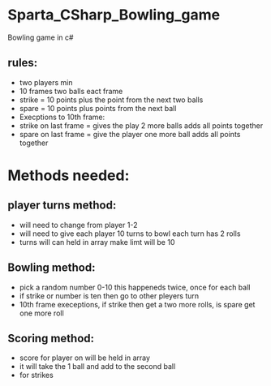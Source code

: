 # Sparta_CSharp_Bowling_game
Bowling game in c#

## rules:
- two players min
- 10 frames two balls eact frame
- strike = 10 points plus the point from the next two balls
- spare = 10 points plus points from the next ball
- Execptions to 10th frame:
- strike on last frame = gives the play 2 more balls adds all points together
- spare on last frame = give the player one more ball adds all points together

# Methods needed:

## player turns method:
- will need to change from player 1-2 
- will need to give each player 10 turns to bowl each turn has 2 rolls
- turns will can held in array make limt will be 10

## Bowling method:
- pick a random number 0-10 this happeneds twice, once for each ball
- if strike or number is ten then go to other pleyers turn
- 10th frame execeptions, if strike then get a two more rolls, is spare get one more roll

## Scoring method:
- score for player on will be held in array
- it will take the 1 ball and add to the second ball
-  for strikes 
